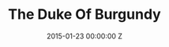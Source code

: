 ---
title: The Duke Of Burgundy
img: "/uploads/shaheen-baig-casting-the-duke-of-burgundy.jpg"
date: 2015-01-23 00:00:00 Z
categories:
- film
tags:
- recent
director: Peter Strickland
with: Sidse Babett Knudsen, Chiara D’Anna
imdb: "http://www.imdb.com/title/tt2570858/"
video: ihi3lcpys6
layout: project
---